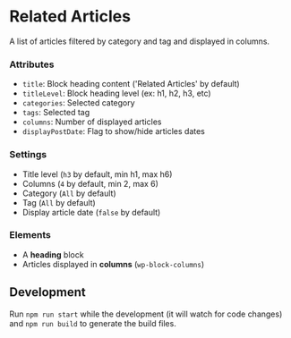 # Related Articles

A list of articles filtered by category and tag and displayed in columns.

### Attributes

- `title`: Block heading content ('Related Articles' by default)
- `titleLevel`: Block heading level (ex: h1, h2, h3, etc)
- `categories`: Selected category
- `tags`: Selected tag
- `columns`: Number of displayed articles
- `displayPostDate`: Flag to show/hide articles dates

### Settings

- Title level (`h3` by default, min h1, max h6)
- Columns (`4` by default, min 2, max 6)
- Category (`All` by default)
- Tag (`All` by default)
- Display article date (`false` by default)

### Elements

- A **heading** block
- Articles displayed in **columns** (`wp-block-columns`)

## Development

Run `npm run start` while the development (it will watch for code changes) and `npm run build` to generate the build files.
